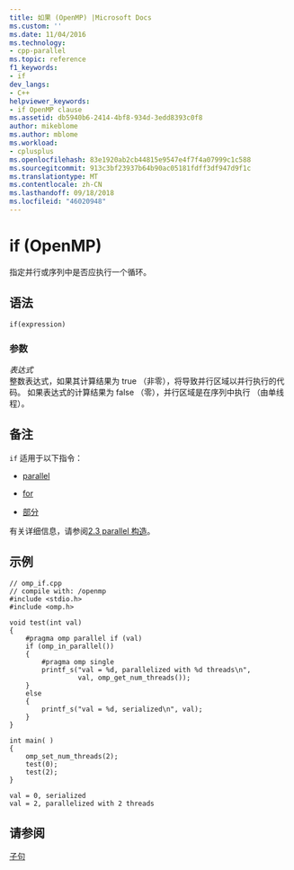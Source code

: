 ```yaml
---
title: 如果 (OpenMP) |Microsoft Docs
ms.custom: ''
ms.date: 11/04/2016
ms.technology:
- cpp-parallel
ms.topic: reference
f1_keywords:
- if
dev_langs:
- C++
helpviewer_keywords:
- if OpenMP clause
ms.assetid: db5940b6-2414-4bf8-934d-3edd8393c0f8
author: mikeblome
ms.author: mblome
ms.workload:
- cplusplus
ms.openlocfilehash: 83e1920ab2cb44815e9547e4f7f4a07999c1c588
ms.sourcegitcommit: 913c3bf23937b64b90ac05181fdff3df947d9f1c
ms.translationtype: MT
ms.contentlocale: zh-CN
ms.lasthandoff: 09/18/2018
ms.locfileid: "46020948"
---
```

# <a name="if-openmp"></a>if (OpenMP)
指定并行或序列中是否应执行一个循环。  
  
## <a name="syntax"></a>语法  
  
```  
if(expression)  
```  
  
### <a name="parameters"></a>参数
  
*表达式*<br/>
整数表达式，如果其计算结果为 true （非零），将导致并行区域以并行执行的代码。 如果表达式的计算结果为 false （零），并行区域是在序列中执行 （由单线程）。  
  
## <a name="remarks"></a>备注  
 `if` 适用于以下指令：  
  
-   [parallel](../../../parallel/openmp/reference/parallel.md)  
  
-   [for](../../../parallel/openmp/reference/for-openmp.md)  
  
-   [部分](../../../parallel/openmp/reference/sections-openmp.md)  
  
 有关详细信息，请参阅[2.3 parallel 构造](../../../parallel/openmp/2-3-parallel-construct.md)。  
  
## <a name="example"></a>示例  
  
```  
// omp_if.cpp  
// compile with: /openmp  
#include <stdio.h>  
#include <omp.h>  
  
void test(int val)  
{  
    #pragma omp parallel if (val)  
    if (omp_in_parallel())  
    {  
        #pragma omp single  
        printf_s("val = %d, parallelized with %d threads\n",  
                 val, omp_get_num_threads());  
    }  
    else  
    {  
        printf_s("val = %d, serialized\n", val);  
    }  
}  
  
int main( )  
{  
    omp_set_num_threads(2);  
    test(0);  
    test(2);  
}  
```  
  
```Output  
val = 0, serialized  
val = 2, parallelized with 2 threads  
```  
  
## <a name="see-also"></a>请参阅  
 [子句](../../../parallel/openmp/reference/openmp-clauses.md)